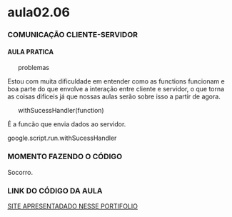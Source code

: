 # aula02.06
<h3> COMUNICAÇÃO CLIENTE-SERVIDOR </h3>
<h4> AULA PRATICA </h4>
<ul> problemas </ul>
<p> Estou com muita dificuldade em entender como as functions funcionam e boa parte do que envolve a interação entre cliente e servidor, o que torna as coisas dificeis já que nossas aulas serão sobre isso a partir de agora. </p>

<ul> withSucessHandler(function) </ul>
  <p> É a funcão que envia dados ao servidor. </p>
  <p> google.script.run.withSucessHandler </p>
  
  <h3> MOMENTO FAZENDO O CÓDIGO </h3>
  <p> Socorro. </P>
  
  <h3> LINK DO CÓDIGO DA AULA </h3>
  <a href="---">SITE APRESENTADADO NESSE PORTIFOLIO</a>

